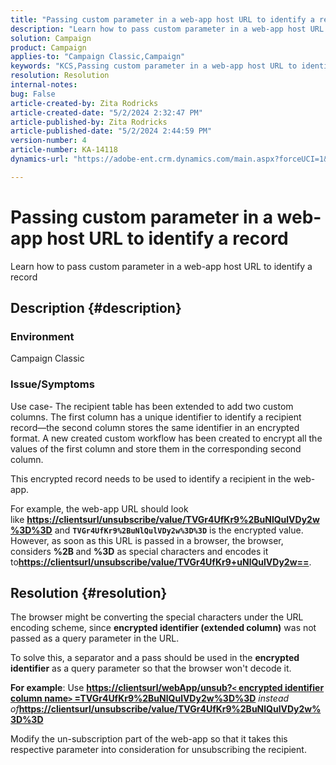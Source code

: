 ```yaml
---
title: "Passing custom parameter in a web-app host URL to identify a record"
description: "Learn how to pass custom parameter in a web-app host URL to identify a record"
solution: Campaign
product: Campaign
applies-to: "Campaign Classic,Campaign"
keywords: "KCS,Passing custom parameter in a web-app host URL to identify a record"
resolution: Resolution
internal-notes: 
bug: False
article-created-by: Zita Rodricks
article-created-date: "5/2/2024 2:32:47 PM"
article-published-by: Zita Rodricks
article-published-date: "5/2/2024 2:44:59 PM"
version-number: 4
article-number: KA-14118
dynamics-url: "https://adobe-ent.crm.dynamics.com/main.aspx?forceUCI=1&pagetype=entityrecord&etn=knowledgearticle&id=7955dad4-9008-ef11-9f8a-6045bd026dc7"

---
```

# Passing custom parameter in a web-app host URL to identify a record


Learn how to pass custom parameter in a web-app host URL to identify a record

## Description {#description}


### Environment

Campaign Classic

### Issue/Symptoms

Use case- The recipient table has been extended to add two custom columns. The first column has a unique identifier to identify a recipient record—the second column stores the same identifier in an encrypted format. A new created custom workflow has been created to encrypt all the values of the first column and store them in the corresponding second column.

This encrypted record needs to be used to identify a recipient in the web-app.

For example, the web-app URL should look like [<b>https://clientsurl/unsubscribe/value/TVGr4UfKr9%2BuNlQulVDy2w%3D%3D</b>](https://clientsurl/unsubscribe/value/TVGr4UfKr9%2BuNlQulVDy2w%3D%3D) and <b>`TVGr4UfKr9%2BuNlQulVDy2w%3D%3D`</b> is the encrypted value. However, as soon as this URL is passed in a browser, the browser, considers <b>%2B </b>and <b>%3D</b> as special characters and encodes it to[<b>https://clientsurl/unsubscribe/value/TVGr4UfKr9+uNlQulVDy2w==</b>](https://&nbsp;https://clientsurl/unsubscribe/value/TVGr4UfKr9+uNlQulVDy2w==).


## Resolution {#resolution}


The browser might be converting the special characters under the URL encoding scheme, since <b>encrypted identifier (extended column)</b> was not passed as a query parameter in the URL.

To solve this, a separator and a pass should be used in the <b>encrypted identifier</b> as a query parameter so that the browser won't decode it.

<b>For example</b>: Use [<b>https://clientsurl/webApp/unsub?`<` encrypted identifier column name`>` =TVGr4UfKr9%2BuNlQulVDy2w%3D%3D</b>](https://clientsurl/webApp/unsub?<encrypted%20identifier%20column%20name>=TVGr4UfKr9%2BuNlQulVDy2w%3D%3D) *instead of*[<b>https://clientsurl/unsubscribe/value/TVGr4UfKr9%2BuNlQulVDy2w%3D%3D</b>](https://clientsurl/unsubscribe/value/TVGr4UfKr9%2BuNlQulVDy2w%3D%3D)

Modify the un-subscription part of the web-app so that it takes this respective parameter into consideration for unsubscribing the recipient.
